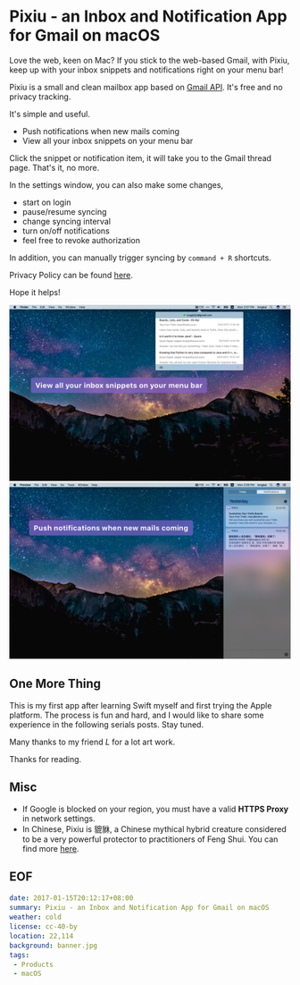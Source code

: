 Pixiu - an Inbox and Notification App for Gmail on macOS
===

Love the web, keen on Mac? If you stick to the web-based Gmail, with Pixiu, keep up with your inbox snippets and notifications right on your menu bar!

Pixiu is a small and clean mailbox app based on [Gmail API][gmail-api]. It's free and no privacy tracking.

It's simple and useful.

- Push notifications when new mails coming
- View all your inbox snippets on your menu bar

Click the snippet or notification item, it will take you to the Gmail thread page. That's it, no more.

In the settings window, you can also make some changes,

- start on login
- pause/resume syncing
- change syncing interval
- turn on/off notifications
- feel free to revoke authorization

In addition, you can manually trigger syncing by `command + R` shortcuts.

Privacy Policy can be found [here](privacy).

Hope it helps!

![](inbox.png?imageView2/2/w/1024/format/jpg)
![](notification.png?imageView2/2/w/1024/format/jpg)

## One More Thing
This is my first app after learning Swift myself and first trying the Apple platform. The process is fun and hard, and I would like to share some experience in the following serials posts. Stay tuned.

Many thanks to my friend *L* for a lot art work.

Thanks for reading.

## Misc
- If Google is blocked on your region, you must have a valid **HTTPS Proxy** in network settings. 
- In Chinese, Pixiu is 貔貅, a Chinese mythical hybrid creature considered to be a very powerful protector to practitioners of Feng Shui. You can find more [here][pixiu].

## EOF
 ```yaml
date: 2017-01-15T20:12:17+08:00
summary: Pixiu - an Inbox and Notification App for Gmail on macOS
weather: cold
license: cc-40-by
location: 22,114
background: banner.jpg
tags:
  - Products
  - macOS
```

[gmail-api]: https://developers.google.com/gmail/api/
[pixiu]: https://en.wikipedia.org/wiki/Pixiu
